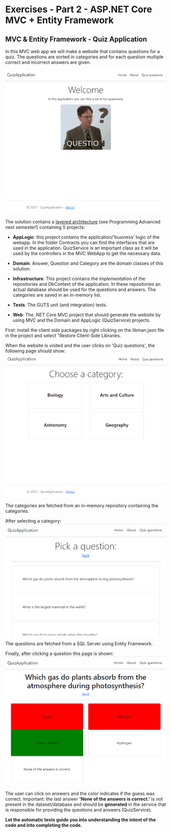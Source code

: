 # Exercises - Part 2 - ASP.NET Core MVC + Entity Framework

## MVC & Entity Framework - Quiz Application
In this MVC web app we will make a website that contains questions for a quiz. The questions are sorted in categories and for each question multiple correct and incorrect answers are given. 


![Home screen](images/QuizApplication_home.png)

The solution contains a [layered architecture](https://www.oreilly.com/library/view/software-architecture-patterns/9781491971437/ch01.html) (see Programming Advanced next semester!) containing 5 projects:

* **AppLogic**: this project contains the application/'business' logic of the webapp. In the folder Contracts you can find the interfaces that are used in the application. 
QuizService is an important class as it will be used by the controllers in the MVC WebApp to get the necessary data.

* **Domain**: Answer, Question and Category are the domain classes of this solution. 
* **Infrastructure**: This project contains the *implementation* of the repositories and DbContext of the application. In these repositories an actual database should be used for the questions and answers. The categories are saved in an in-memory list. 
* **Tests**: The GUTS unit (and integration) tests.
* **Web**: The .NET Core MVC project that should generate the website by using MVC and the Domain and AppLogic (QuizService) projects.

First: install the client side packages by right clicking on the libman.json file in the project and select "Restore Client-Side Libraries.

When the website is visited and the user clicks on 'Quiz questions', the following page should show: 
![Categories screen](images/QuizApplication_categories.png)

The categories are fetched from an in-memory repository containing the categories.

After selecting a category:
![Questions screen](images/QuizApplication_questions.png)

The questions are fetched from a SQL Server using Entity Framework. 

Finally, after clicking a question this page is shown:
![Questions screen](images/QuizApplication_answers.png)

The user can click on answers and the color indicates if the guess was correct.
Important: the last answer **'None of the answers is correct.'** is not present in the dataset/database and should be **generated** in the service that is responsible for providing the questions and answers (QuizService).

**Let the automatic tests guide you into understanding the intent of the code and into completing the code.**
